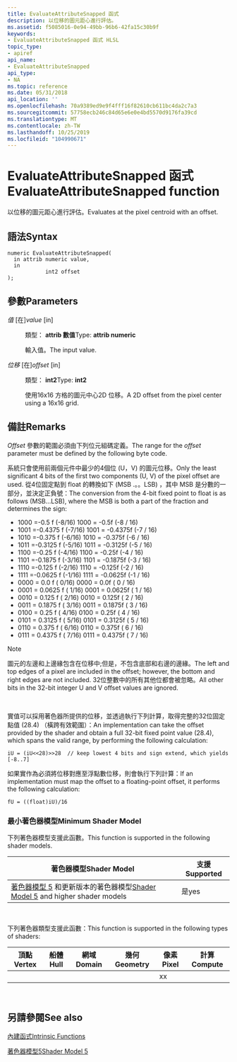 ```yaml
---
title: EvaluateAttributeSnapped 函式
description: 以位移的圖元距心進行評估。
ms.assetid: f5085016-0e94-49bb-96b6-42fa15c30b9f
keywords:
- EvaluateAttributeSnapped 函式 HLSL
topic_type:
- apiref
api_name:
- EvaluateAttributeSnapped
api_type:
- NA
ms.topic: reference
ms.date: 05/31/2018
api_location: ''
ms.openlocfilehash: 70a9389ed9e9f4fff16f82610cb611bc4da2c7a3
ms.sourcegitcommit: 57758ecb246c84d65e6e0e4bd5570d9176fa39cd
ms.translationtype: MT
ms.contentlocale: zh-TW
ms.lasthandoff: 10/25/2019
ms.locfileid: "104990671"
---
```

# <a name="evaluateattributesnapped-function"></a><span data-ttu-id="715ab-104">EvaluateAttributeSnapped 函式</span><span class="sxs-lookup"><span data-stu-id="715ab-104">EvaluateAttributeSnapped function</span></span>

<span data-ttu-id="715ab-105">以位移的圖元距心進行評估。</span><span class="sxs-lookup"><span data-stu-id="715ab-105">Evaluates at the pixel centroid with an offset.</span></span>

## <a name="syntax"></a><span data-ttu-id="715ab-106">語法</span><span class="sxs-lookup"><span data-stu-id="715ab-106">Syntax</span></span>

``` syntax
numeric EvaluateAttributeSnapped(
  in attrib numeric value,
  in 
            int2 offset
);
```

## <a name="parameters"></a><span data-ttu-id="715ab-107">參數</span><span class="sxs-lookup"><span data-stu-id="715ab-107">Parameters</span></span>

<dl> <dt>

<span data-ttu-id="715ab-108">*值* \[在\]</span><span class="sxs-lookup"><span data-stu-id="715ab-108">*value* \[in\]</span></span>
</dt> <dd>

<span data-ttu-id="715ab-109">類型： **attrib 數值**</span><span class="sxs-lookup"><span data-stu-id="715ab-109">Type: **attrib numeric**</span></span>

<span data-ttu-id="715ab-110">輸入值。</span><span class="sxs-lookup"><span data-stu-id="715ab-110">The input value.</span></span>

</dd> <dt>

<span data-ttu-id="715ab-111">*位移* \[在\]</span><span class="sxs-lookup"><span data-stu-id="715ab-111">*offset* \[in\]</span></span>
</dt> <dd>

<span data-ttu-id="715ab-112">類型： **int2**</span><span class="sxs-lookup"><span data-stu-id="715ab-112">Type: **int2**</span></span>

<span data-ttu-id="715ab-113">使用16x16 方格的圖元中心2D 位移。</span><span class="sxs-lookup"><span data-stu-id="715ab-113">A 2D offset from the pixel center using a 16x16 grid.</span></span>

</dd> </dl>

## <a name="remarks"></a><span data-ttu-id="715ab-114">備註</span><span class="sxs-lookup"><span data-stu-id="715ab-114">Remarks</span></span>

<span data-ttu-id="715ab-115">*Offset* 參數的範圍必須由下列位元組碼定義。</span><span class="sxs-lookup"><span data-stu-id="715ab-115">The range for the *offset* parameter must be defined by the following byte code.</span></span>

<span data-ttu-id="715ab-116">系統只會使用前兩個元件中最少的4個位 (U，V) 的圖元位移。</span><span class="sxs-lookup"><span data-stu-id="715ab-116">Only the least significant 4 bits of the first two components (U, V) of the pixel offset are used.</span></span> <span data-ttu-id="715ab-117">從4位固定點到 float 的轉換如下 (MSB .。。LSB) ，其中 MSB 是分數的一部分，並決定正負號：</span><span class="sxs-lookup"><span data-stu-id="715ab-117">The conversion from the 4-bit fixed point to float is as follows (MSB...LSB), where the MSB is both a part of the fraction and determines the sign:</span></span>

-   <span data-ttu-id="715ab-118">1000 =-0.5 f (-8/16) </span><span class="sxs-lookup"><span data-stu-id="715ab-118">1000 = -0.5f (-8 / 16)</span></span>
-   <span data-ttu-id="715ab-119">1001 =-0.4375 f (-7/16) </span><span class="sxs-lookup"><span data-stu-id="715ab-119">1001 = -0.4375f (-7 / 16)</span></span>
-   <span data-ttu-id="715ab-120">1010 =-0.375 f (-6/16) </span><span class="sxs-lookup"><span data-stu-id="715ab-120">1010 = -0.375f (-6 / 16)</span></span>
-   <span data-ttu-id="715ab-121">1011 =-0.3125 f (-5/16) </span><span class="sxs-lookup"><span data-stu-id="715ab-121">1011 = -0.3125f (-5 / 16)</span></span>
-   <span data-ttu-id="715ab-122">1100 =-0.25 f (-4/16) </span><span class="sxs-lookup"><span data-stu-id="715ab-122">1100 = -0.25f (-4 / 16)</span></span>
-   <span data-ttu-id="715ab-123">1101 =-0.1875 f (-3/16) </span><span class="sxs-lookup"><span data-stu-id="715ab-123">1101 = -0.1875f (-3 / 16)</span></span>
-   <span data-ttu-id="715ab-124">1110 =-0.125 f (-2/16) </span><span class="sxs-lookup"><span data-stu-id="715ab-124">1110 = -0.125f (-2 / 16)</span></span>
-   <span data-ttu-id="715ab-125">1111 =-0.0625 f (-1/16) </span><span class="sxs-lookup"><span data-stu-id="715ab-125">1111 = -0.0625f (-1 / 16)</span></span>
-   <span data-ttu-id="715ab-126">0000 = 0.0 f ( 0/16) </span><span class="sxs-lookup"><span data-stu-id="715ab-126">0000 = 0.0f ( 0 / 16)</span></span>
-   <span data-ttu-id="715ab-127">0001 = 0.0625 f ( 1/16) </span><span class="sxs-lookup"><span data-stu-id="715ab-127">0001 = 0.0625f ( 1 / 16)</span></span>
-   <span data-ttu-id="715ab-128">0010 = 0.125 f ( 2/16) </span><span class="sxs-lookup"><span data-stu-id="715ab-128">0010 = 0.125f ( 2 / 16)</span></span>
-   <span data-ttu-id="715ab-129">0011 = 0.1875 f ( 3/16) </span><span class="sxs-lookup"><span data-stu-id="715ab-129">0011 = 0.1875f ( 3 / 16)</span></span>
-   <span data-ttu-id="715ab-130">0100 = 0.25 f ( 4/16) </span><span class="sxs-lookup"><span data-stu-id="715ab-130">0100 = 0.25f ( 4 / 16)</span></span>
-   <span data-ttu-id="715ab-131">0101 = 0.3125 f ( 5/16) </span><span class="sxs-lookup"><span data-stu-id="715ab-131">0101 = 0.3125f ( 5 / 16)</span></span>
-   <span data-ttu-id="715ab-132">0110 = 0.375 f ( 6/16) </span><span class="sxs-lookup"><span data-stu-id="715ab-132">0110 = 0.375f ( 6 / 16)</span></span>
-   <span data-ttu-id="715ab-133">0111 = 0.4375 f ( 7/16) </span><span class="sxs-lookup"><span data-stu-id="715ab-133">0111 = 0.4375f ( 7 / 16)</span></span>

> [!Note]  
> <span data-ttu-id="715ab-134">圖元的左邊和上邊緣包含在位移中;但是，不包含底部和右邊的邊緣。</span><span class="sxs-lookup"><span data-stu-id="715ab-134">The left and top edges of a pixel are included in the offset; however, the bottom and right edges are not included.</span></span> <span data-ttu-id="715ab-135">32位整數中的所有其他位都會被忽略。</span><span class="sxs-lookup"><span data-stu-id="715ab-135">All other bits in the 32-bit integer U and V offset values are ignored.</span></span>

 

<span data-ttu-id="715ab-136">實值可以採用著色器所提供的位移，並透過執行下列計算，取得完整的32位固定點值 (28.4) （橫跨有效範圍）：</span><span class="sxs-lookup"><span data-stu-id="715ab-136">An implementation can take the offset provided by the shader and obtain a full 32-bit fixed point value (28.4), which spans the valid range, by performing the following calculation:</span></span>


```
iU = (iU<<28)>>28  // keep lowest 4 bits and sign extend, which yields [-8..7]
```



<span data-ttu-id="715ab-137">如果實作為必須將位移對應至浮點數位移，則會執行下列計算：</span><span class="sxs-lookup"><span data-stu-id="715ab-137">If an implementation must map the offset to a floating-point offset, it performs the following calculation:</span></span>


```
fU = ((float)iU)/16
```



### <a name="minimum-shader-model"></a><span data-ttu-id="715ab-138">最小著色器模型</span><span class="sxs-lookup"><span data-stu-id="715ab-138">Minimum Shader Model</span></span>

<span data-ttu-id="715ab-139">下列著色器模型支援此函數。</span><span class="sxs-lookup"><span data-stu-id="715ab-139">This function is supported in the following shader models.</span></span>



| <span data-ttu-id="715ab-140">著色器模型</span><span class="sxs-lookup"><span data-stu-id="715ab-140">Shader Model</span></span>                                                                | <span data-ttu-id="715ab-141">支援</span><span class="sxs-lookup"><span data-stu-id="715ab-141">Supported</span></span> |
|-----------------------------------------------------------------------------|-----------|
| <span data-ttu-id="715ab-142">[著色器模型 5](d3d11-graphics-reference-sm5.md) 和更新版本的著色器模型</span><span class="sxs-lookup"><span data-stu-id="715ab-142">[Shader Model 5](d3d11-graphics-reference-sm5.md) and higher shader models</span></span> | <span data-ttu-id="715ab-143">是</span><span class="sxs-lookup"><span data-stu-id="715ab-143">yes</span></span>       |



 

<span data-ttu-id="715ab-144">下列著色器類型支援此函數：</span><span class="sxs-lookup"><span data-stu-id="715ab-144">This function is supported in the following types of shaders:</span></span>



| <span data-ttu-id="715ab-145">頂點</span><span class="sxs-lookup"><span data-stu-id="715ab-145">Vertex</span></span> | <span data-ttu-id="715ab-146">船體</span><span class="sxs-lookup"><span data-stu-id="715ab-146">Hull</span></span> | <span data-ttu-id="715ab-147">網域</span><span class="sxs-lookup"><span data-stu-id="715ab-147">Domain</span></span> | <span data-ttu-id="715ab-148">幾何</span><span class="sxs-lookup"><span data-stu-id="715ab-148">Geometry</span></span> | <span data-ttu-id="715ab-149">像素</span><span class="sxs-lookup"><span data-stu-id="715ab-149">Pixel</span></span> | <span data-ttu-id="715ab-150">計算</span><span class="sxs-lookup"><span data-stu-id="715ab-150">Compute</span></span> |
|--------|------|--------|----------|-------|---------|
|        |      |        |          | <span data-ttu-id="715ab-151">x</span><span class="sxs-lookup"><span data-stu-id="715ab-151">x</span></span>     |         |



 

## <a name="see-also"></a><span data-ttu-id="715ab-152">另請參閱</span><span class="sxs-lookup"><span data-stu-id="715ab-152">See also</span></span>

<dl> <dt>

[<span data-ttu-id="715ab-153">內建函式</span><span class="sxs-lookup"><span data-stu-id="715ab-153">Intrinsic Functions</span></span>](dx-graphics-hlsl-intrinsic-functions.md)
</dt> <dt>

[<span data-ttu-id="715ab-154">著色器模型5</span><span class="sxs-lookup"><span data-stu-id="715ab-154">Shader Model 5</span></span>](d3d11-graphics-reference-sm5.md)
</dt> </dl>

 

 




